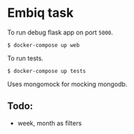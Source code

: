 # Embiq task

To run debug flask app on port ```5000```.
```
$ docker-compose up web
```

To run tests. 
```
$ docker-compose up tests
```
Uses mongomock for mocking mongodb.


## Todo:
- week, month as filters